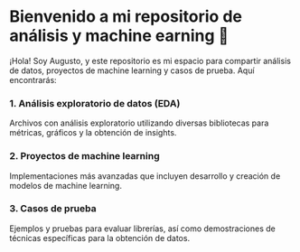# Bienvenido a mi repositorio de análisis y machine earning 🚀
¡Hola! Soy Augusto, y este repositorio es mi espacio para compartir análisis de datos, proyectos de machine learning y casos de prueba. Aquí encontrarás:

### 1. Análisis exploratorio de datos (EDA)
Archivos con análisis exploratorio utilizando diversas bibliotecas para métricas, gráficos y la obtención de insights.
### 2. Proyectos de machine learning
Implementaciones más avanzadas que incluyen desarrollo y creación de modelos de machine learning.
### 3. Casos de prueba
Ejemplos y pruebas para evaluar librerías, así como demostraciones de técnicas específicas para la obtención de datos.
